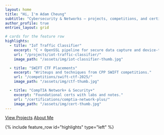 ```yaml
---
layout: home
title: "Hi, I'm Adam Cheung"
subtitle: "Cybersecurity & Networks — projects, competitions, and certifications"
author_profile: true
entries_layout: grid

# cards for the feature row
highlights:
  - title: "IoT Traffic Classifier"
    excerpt: "C + OpenSSL pipeline for secure data capture and device-type classification."
    url: "/projects/iot-traffic-classifier/"
    image_path: "/assets/img/iot-classifier-thumb.jpg"

  - title: "SWIFT CTF Placements"
    excerpt: "Writeups and techniques from CPP SWIFT competitions."
    url: "/competitions/swift-ctf-2025/"
    image_path: "/assets/img/ctf-thumb.jpg"

  - title: "CompTIA Network+ & Security+"
    excerpt: "Foundational certs with labs and notes."
    url: "/certifications/comptia-network-plus/"
    image_path: "/assets/img/cert-thumb.jpg"
---
```


<p>
  <a class="btn btn--primary" href="/projects/">View Projects</a>
  <a class="btn" href="/about/">About Me</a>
</p>

{% include feature_row id="highlights" type="left" %}
